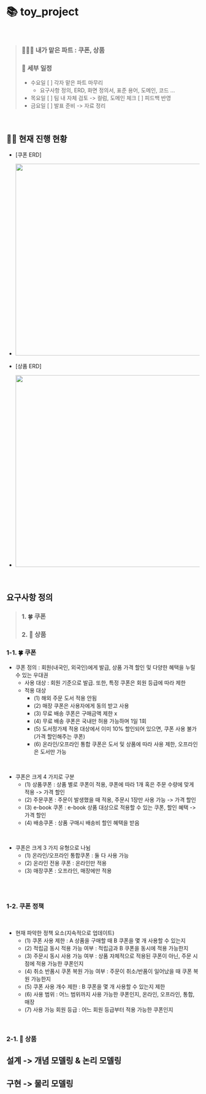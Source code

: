 # 📚 toy_project 

<br>

> ### 🙋🏻‍♂️ 내가 맡은 파트 : 쿠폰, 상품
> ### 📅 세부 일정 
> - 수요일
>    [ ] 각자 맡은 파트 마무리
>      - 요구사항 정의, ERD, 화면 정의서, 표준 용어, 도메인, 코드 …
> - 목요일
>    [ ] 팀 내 자체 검토 -> 컬럼, 도메인 체크
>    [ ] 피드백 반영
> - 금요일
>    [ ] 발표 준비 -> 자료 정리

<br>

## 🏃🏻 현재 진행 현황

- [쿠폰 ERD]
- <img src="https://github.com/jongheonleee/toy_project/assets/87258372/f1fb86a6-2519-4297-bddd-822de0b5bdac" width="500" height="500"/>


- [상품 ERD]
- <img src="https://github.com/jongheonleee/toy_project/assets/87258372/c8f82e25-add9-496f-bfef-39b6ff4ff312" width="500" height="500"/>



<br>

## 요구사항 정의
> ### 1. 🍀 쿠폰
> ### 2. 📖 상품

### 1-1. 🍀 쿠폰 

- 쿠폰 정의 : 회원(내국인, 외국인)에게 발급, 상품 가격 할인 및 다양한 혜택을 누릴 수 있는 우대권
    - 사용 대상 : 회원 기준으로 발급. 또한, 특정 쿠폰은 회원 등급에 따라 제한
    - 적용 대상 
      - (1) 해외 주문 도서 적용 안됨
      - (2) 매장 쿠폰은 사용자에게 동의 받고 사용
      - (3) 무료 배송 쿠폰은 구매금액 제한 x
      - (4) 무료 배송 쿠폰은 국내만 허용 가능하며 1일 1회 
      - (5) 도서정가제 적용 대상에서 이미 10% 할인되어 있으면, 쿠폰 사용 불가(가격 할인해주는 쿠폰)  
      - (6) 온라인/오프라인 통합 쿠폰은 도서 및 상품에 따라 사용 제한, 오프라인은 도서만 가능 

<br>

- 쿠폰은 크게 4 가지로 구분
  - (1) 상품쿠폰 : 상품 별로 쿠폰이 적용, 쿠폰에 따라 1개 혹은 주문 수량에 맞게 적용 -> 가격 할인
  - (2) 주문쿠폰 : 주문이 발생했을 때 적용, 주문시 1장만 사용 가능 -> 가격 할인
  - (3) e-book 쿠폰 : e-book 상품 대상으로 적용할 수 있는 쿠폰, 할인 혜택  -> 가격 할인
  - (4) 배송쿠폰 : 상품 구매시 배송비 할인 혜택을 받음 


<br>

- 쿠폰은 크게 3 가지 유형으로 나뉨
  - (1) 온라인/오프라인 통합쿠폰 : 둘 다 사용 가능 
  - (2) 온라인 전용 쿠폰 : 온라인만 적용 
  - (3) 매장쿠폰 : 오프라인, 매장에만 적용

    
<br>
<br>
    
### 1-2. 쿠폰 정책

<br>

- 현재 파악한 정책 요소(지속적으로 업데이트)
  - (1) 쿠폰 사용 제한 : A 상품을 구매할 때 B 쿠폰을 몇 개 사용할 수 있는지 
  - (2) 적립금 동시 적용 가능 여부 : 적립금과 B 쿠폰을 동시에 적용 가능한지 
  - (3) 주문시 동시 사용 가능 여부 : 상품 자체적으로 적용된 쿠폰이 아닌, 주문 시점에 적용 가능한 쿠폰인지 
  - (4) 취소 반품시 쿠폰 복원 가능 여부 : 주문이 취소/반품이 일어났을 때 쿠폰 복원 가능한지
  - (5) 쿠폰 사용 개수 제한 : B 쿠폰을 몇 개 사용할 수 있는지 제한 
  - (6) 사용 범위 : 어느 범위까지 사용 가능한 쿠폰인지, 온라인, 오프라인, 통합, 매장 
  - (7) 사용 가능 회원 등급 : 어느 회원 등급부터 적용 가능한 쿠폰인지 

<br>


### 2-1. 📖 상품


    

## 설계 -> 개념 모델링 & 논리 모델링

## 구현 -> 물리 모델링 
